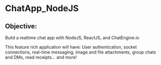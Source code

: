 # ChatApp_NodeJS

## Objective:

Build a realtime chat app with NodeJS, ReactJS, and ChatEngine.io

This feature rich application will have: User authentication, socket connections, real-time messaging, image and file attachments, group chats and DMs, read receipts… and more!
